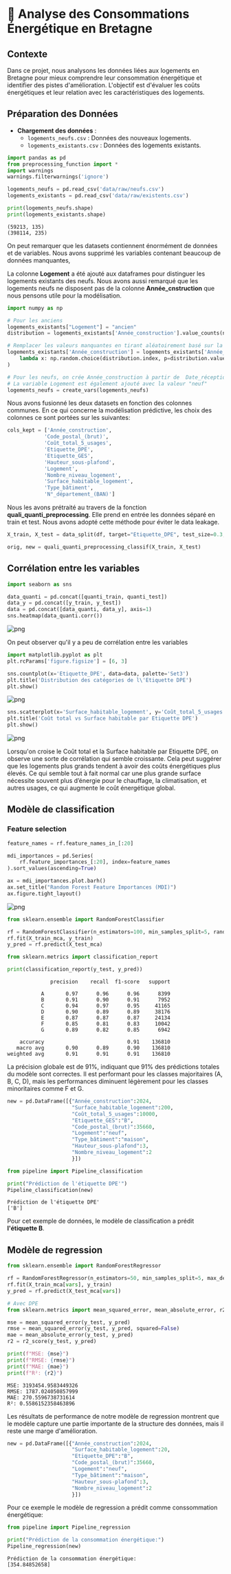 # 🚀 Analyse des Consommations Énergétique en Bretagne

## **Contexte**
Dans ce projet, nous analysons les données liées aux logements en Bretagne pour mieux comprendre leur consommation énergétique et identifier des pistes d'amélioration. L'objectif est d'évaluer les coûts énergétiques et leur relation avec les caractéristiques des logements.



##  Préparation des Données
- **Chargement des données** :
  - `logements_neufs.csv` : Données des nouveaux logements.
  - `logements_existants.csv` : Données des logements existants.
  
  


```python
import pandas as pd
from preprocessing_function import *
import warnings
warnings.filterwarnings('ignore')

logements_neufs = pd.read_csv('data/raw/neufs.csv')
logements_existants = pd.read_csv('data/raw/existents.csv')
```


```python
print(logements_neufs.shape)
print(logements_existants.shape)
```

    (59213, 135)
    (398114, 235)


On peut remarquer que les datasets contiennent énormément de données et de variables. Nous avons supprimé les variables contenant beaucoup de données manquantes, 

La colonne **Logement** a été ajouté aux dataframes pour distinguer les logements existants des neufs. Nous avons aussi remarqué que les logements neufs ne disposent pas de la colonne **Année_cnstruction** que nous pensons utile pour la modélisation.




```python
import numpy as np

# Pour les anciens
logements_existants["Logement"] = "ancien"
distribution = logements_existants['Année_construction'].value_counts(normalize=True)

# Remplacer les valeurs manquantes en tirant aléatoirement basé sur la distribution
logements_existants['Année_construction'] = logements_existants['Année_construction'].apply(
    lambda x: np.random.choice(distribution.index, p=distribution.values) if pd.isnull(x) else x
)

# Pour les neufs, on crée Année_construction à partir de  Date_réception_DPE. 
# La variable Logement est également ajouté avec la valeur "neuf"
logements_neufs = create_vars(logements_neufs)
```

Nous avons fusionné les deux datasets en fonction des colonnes communes. En ce qui concerne la modélisation prédictive, les choix des colonnes ce sont portées sur les suivantes:


```python
cols_kept = ['Année_construction',
            'Code_postal_(brut)',
            'Coût_total_5_usages',
            'Etiquette_DPE',
            'Etiquette_GES',
            'Hauteur_sous-plafond',
            'Logement',
            'Nombre_niveau_logement',
            'Surface_habitable_logement',
            'Type_bâtiment',
            'N°_département_(BAN)']
```

Nous les avons prétraité au travers de la fonction **quali_quanti_preprocessing**. Elle prend en entrée les données séparé en train et test. Nous avons adopté cette méthode pour éviter le data leakage.


```python
X_train, X_test = data_split(df, target="Etiquette_DPE", test_size=0.3, stratify=True, seed=0)

orig, new = quali_quanti_preprocessing_classif(X_train, X_test)
```

## Corrélation entre les variables 


```python
import seaborn as sns

data_quanti = pd.concat([quanti_train, quanti_test])
data_y = pd.concat([y_train, y_test])
data = pd.concat([data_quanti, data_y], axis=1)
sns.heatmap(data_quanti.corr())
```






    
![png](image\output_1.png)
    


On peut observer qu'il y a peu de corrélation entre les variables


```python
import matplotlib.pyplot as plt
plt.rcParams['figure.figsize'] = [6, 3]

sns.countplot(x='Etiquette_DPE', data=data, palette='Set3')
plt.title('Distribution des catégories de l\'Etiquette DPE')
plt.show()
```


    
![png](image\output_2.png)
    



```python
sns.scatterplot(x='Surface_habitable_logement', y='Coût_total_5_usages', hue='Etiquette_DPE', data=data, palette='viridis')
plt.title('Coût total vs Surface habitable par Etiquette DPE')
plt.show()
```


    
![png](image\output_3.png)
    


Lorsqu'on croise le Coût total et la Surface habitable par Etiquette DPE, on observe une sorte de corrélation qui semble croissante. Cela peut suggérer que les logements plus grands tendent à avoir des coûts énergétiques plus élevés. Ce qui semble tout à fait normal car une plus grande surface nécessite souvent plus d’énergie pour le chauffage, la climatisation, et autres usages, ce qui augmente le coût énergétique global.

## Modèle de classification 

### Feature selection


```python
feature_names = rf.feature_names_in_[:20]

mdi_importances = pd.Series(
    rf.feature_importances_[:20], index=feature_names
).sort_values(ascending=True)

ax = mdi_importances.plot.barh()
ax.set_title("Random Forest Feature Importances (MDI)")
ax.figure.tight_layout()
```


    
![png](image\output_4.png)
    



```python
from sklearn.ensemble import RandomForestClassifier

rf = RandomForestClassifier(n_estimators=100, min_samples_split=5, random_state=0, verbose=1)
rf.fit(X_train_mca, y_train)
y_pred = rf.predict(X_test_mca)
```


```python
from sklearn.metrics import classification_report

print(classification_report(y_test, y_pred))
```

                  precision    recall  f1-score   support
    
               A       0.97      0.96      0.96      8399
               B       0.91      0.90      0.91      7952
               C       0.94      0.97      0.95     41165
               D       0.90      0.89      0.89     38176
               E       0.87      0.87      0.87     24134
               F       0.85      0.81      0.83     10042
               G       0.89      0.82      0.85      6942
    
        accuracy                           0.91    136810
       macro avg       0.90      0.89      0.90    136810
    weighted avg       0.91      0.91      0.91    136810
    


La précision globale est de 91%, indiquant que 91% des prédictions totales du modèle sont correctes. Il est performant pour les classes majoritaires (A, B, C, D), mais les performances diminuent légèrement pour les classes minoritaires comme F et G.


```python
new = pd.DataFrame([{"Année_construction":2024,
                     "Surface_habitable_logement":200,
                     "Coût_total_5_usages":10000,
                     "Etiquette_GES":"B",
                     "Code_postal_(brut)":35660,
                     "Logement":"neuf",
                     "Type_bâtiment":"maison",
                     "Hauteur_sous-plafond":3,
                     "Nombre_niveau_logement":2
                     }])

from pipeline import Pipeline_classification

print("Prédiction de l'étiquette DPE'")
Pipeline_classification(new)
```

    Prédiction de l'étiquette DPE'
    ['B']


Pour cet exemple de données, le modèle de classification a prédit **l'étiquette B**.

## Modèle de regression


```python
from sklearn.ensemble import RandomForestRegressor

rf = RandomForestRegressor(n_estimators=50, min_samples_split=5, max_depth=None, random_state=0, verbose=1)
rf.fit(X_train_mca[vars], y_train)
y_pred = rf.predict(X_test_mca[vars])
```


```python
# Avec DPE
from sklearn.metrics import mean_squared_error, mean_absolute_error, r2_score

mse = mean_squared_error(y_test, y_pred)
rmse = mean_squared_error(y_test, y_pred, squared=False)
mae = mean_absolute_error(y_test, y_pred)
r2 = r2_score(y_test, y_pred)

print(f"MSE: {mse}")
print(f"RMSE: {rmse}")
print(f"MAE: {mae}")
print(f"R²: {r2}")
```

    MSE: 3193454.9583449326
    RMSE: 1787.024050857999
    MAE: 270.5596738731614
    R²: 0.5586152358463896


Les résultats de performance de notre modèle de regression montrent que le modèle capture une partie importante de la structure des données, mais il reste une marge d'amélioration.


```python
new = pd.DataFrame([{"Année_construction":2024,
                     "Surface_habitable_logement":20,
                     "Etiquette_DPE":"B",
                     "Code_postal_(brut)":35660,
                     "Logement":"neuf",
                     "Type_bâtiment":"maison",
                     "Hauteur_sous-plafond":3,
                     "Nombre_niveau_logement":2
                     }])
```

Pour ce exemple le modèle de regression a prédit comme conssommation énergétique:


```python
from pipeline import Pipeline_regression

print("Prédiction de la consommation énergétique:")
Pipeline_regression(new)
```

    Prédiction de la consommation énergétique:
    [354.84852658]

